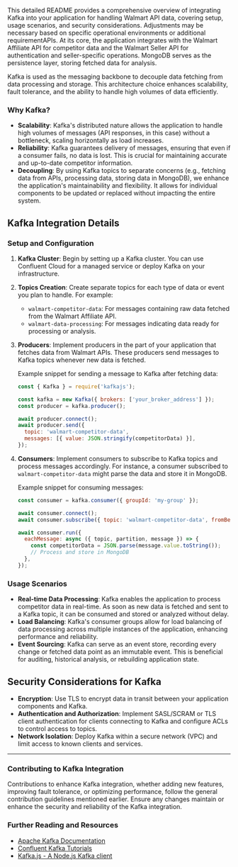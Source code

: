 
This detailed README provides a comprehensive overview of integrating Kafka into your application for handling Walmart API data, covering setup, usage scenarios, and security considerations. Adjustments may be necessary based on specific operational environments or additional requirementAPIs. At its core, the application integrates with the Walmart Affiliate API for competitor data and the Walmart Seller API for authentication and seller-specific operations. MongoDB serves as the persistence layer, storing fetched data for analysis.

Kafka is used as the messaging backbone to decouple data fetching from data processing and storage. This architecture choice enhances scalability, fault tolerance, and the ability to handle high volumes of data efficiently.

### Why Kafka?

- **Scalability**: Kafka's distributed nature allows the application to handle high volumes of messages (API responses, in this case) without a bottleneck, scaling horizontally as load increases.
- **Reliability**: Kafka guarantees delivery of messages, ensuring that even if a consumer fails, no data is lost. This is crucial for maintaining accurate and up-to-date competitor information.
- **Decoupling**: By using Kafka topics to separate concerns (e.g., fetching data from APIs, processing data, storing data in MongoDB), we enhance the application's maintainability and flexibility. It allows for individual components to be updated or replaced without impacting the entire system.

## Kafka Integration Details

### Setup and Configuration

1. **Kafka Cluster**: Begin by setting up a Kafka cluster. You can use Confluent Cloud for a managed service or deploy Kafka on your infrastructure.

2. **Topics Creation**: Create separate topics for each type of data or event you plan to handle. For example:
   - `walmart-competitor-data`: For messages containing raw data fetched from the Walmart Affiliate API.
   - `walmart-data-processing`: For messages indicating data ready for processing or analysis.

3. **Producers**: Implement producers in the part of your application that fetches data from Walmart APIs. These producers send messages to Kafka topics whenever new data is fetched.

   Example snippet for sending a message to Kafka after fetching data:
   ```javascript
   const { Kafka } = require('kafkajs');

   const kafka = new Kafka({ brokers: ['your_broker_address'] });
   const producer = kafka.producer();

   await producer.connect();
   await producer.send({
     topic: 'walmart-competitor-data',
     messages: [{ value: JSON.stringify(competitorData) }],
   });
   ```

4. **Consumers**: Implement consumers to subscribe to Kafka topics and process messages accordingly. For instance, a consumer subscribed to `walmart-competitor-data` might parse the data and store it in MongoDB.

   Example snippet for consuming messages:
   ```javascript
   const consumer = kafka.consumer({ groupId: 'my-group' });

   await consumer.connect();
   await consumer.subscribe({ topic: 'walmart-competitor-data', fromBeginning: true });

   await consumer.run({
     eachMessage: async ({ topic, partition, message }) => {
       const competitorData = JSON.parse(message.value.toString());
       // Process and store in MongoDB
     },
   });
   ```

### Usage Scenarios

- **Real-time Data Processing**: Kafka enables the application to process competitor data in real-time. As soon as new data is fetched and sent to a Kafka topic, it can be consumed and stored or analyzed without delay.
- **Load Balancing**: Kafka's consumer groups allow for load balancing of data processing across multiple instances of the application, enhancing performance and reliability.
- **Event Sourcing**: Kafka can serve as an event store, recording every change or fetched data point as an immutable event. This is beneficial for auditing, historical analysis, or rebuilding application state.

## Security Considerations for Kafka

- **Encryption**: Use TLS to encrypt data in transit between your application components and Kafka.
- **Authentication and Authorization**: Implement SASL/SCRAM or TLS client authentication for clients connecting to Kafka and configure ACLs to control access to topics.
- **Network Isolation**: Deploy Kafka within a secure network (VPC) and limit access to known clients and services.

---

### Contributing to Kafka Integration

Contributions to enhance Kafka integration, whether adding new features, improving fault tolerance, or optimizing performance, follow the general contribution guidelines mentioned earlier. Ensure any changes maintain or enhance the security and reliability of the Kafka integration.

### Further Reading and Resources

- [Apache Kafka Documentation](https://kafka.apache.org/documentation/)
- [Confluent Kafka Tutorials](https://developer.confluent.io/)
- [Kafka.js - A Node.js Kafka client](https://kafka.js.org/)

